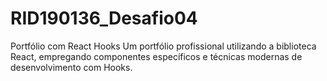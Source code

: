 # RID190136_Desafio04
Portfólio com React Hooks
Um portfólio profissional utilizando a biblioteca React, empregando componentes específicos e técnicas modernas de desenvolvimento com Hooks.
